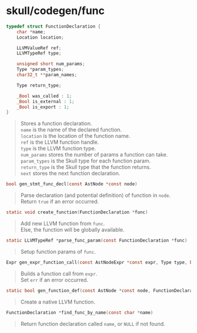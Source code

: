 # skull/codegen/func

```c
typedef struct FunctionDeclaration {
	char *name;
	Location location;

	LLVMValueRef ref;
	LLVMTypeRef type;

	unsigned short num_params;
	Type *param_types;
	char32_t **param_names;

	Type return_type;

	_Bool was_called : 1;
	_Bool is_external : 1;
	_Bool is_export : 1;
}
```

> Stores a function declaration.
> \
> `name` is the name of the declared function.
> \
> `location` is the location of the function name.
> \
> `ref` is the LLVM function handle.
> \
> `type` is the LLVM function type.
> \
> `num_params` stores the number of params a function can take.
> \
> `param_types` is the Skull type for each function param.
> \
> `return_type` is the Skull type that the function returns.
> \
> `next` stores the next function declaration.

```c
bool gen_stmt_func_decl(const AstNode *const node)
```

> Parse declaration (and potential definition) of function in `node`.
> \
> Return `true` if an error occurred.

```c
static void create_function(FunctionDeclaration *func)
```

> Add new LLVM function from `func`.
> \
> Else, the function will be globally available.

```c
static LLVMTypeRef *parse_func_param(const FunctionDeclaration *func)
```

> Setup function params of `func`.

```c
Expr gen_expr_function_call(const AstNodeExpr *const expr, Type type, bool *err)
```

> Builds a function call from `expr`.
> \
> Set `err` if an error occurred.

```c
static bool gen_function_def(const AstNode *const node, FunctionDeclaration *func)
```

> Create a native LLVM function.

```c
FunctionDeclaration *find_func_by_name(const char *name)
```

> Return function declaration called `name`, or `NULL` if not found.

